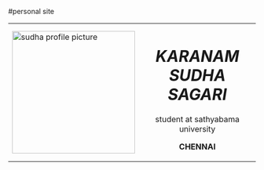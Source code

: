 #personal site
<html lang="en" dir="ltr">

<head>
  <title>personal site</title>
</head>
<body>
  <table>
    <tr>
    <td>
      <img src="C:\Users\karan\OneDrive\Documents\OneDrive\Desktop\WEB DEVELOPMENT\CSS-PRACTICE\IMAGES\dss.png" alt="sudha profile picture" width="250px" height="250px">
    </td>
    <td>
      <H1 align="CENTER"><em>KARANAM SUDHA SAGARI</EM></H1>
      <p align="CENTER">student at sathyabama university</p>
      <p align="CENTER"><B>CHENNAI</B></P>
    </td>
    </tr>
  </table>
